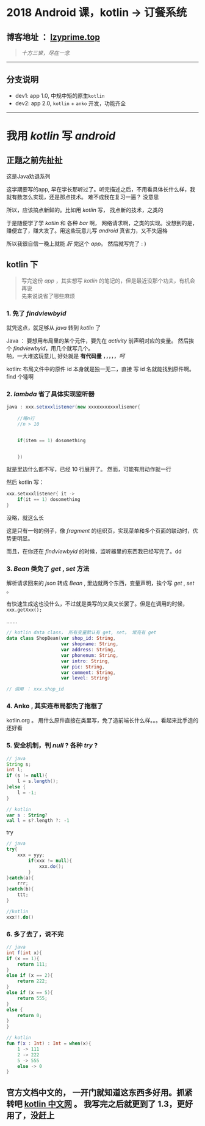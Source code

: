 # 2018 Android 课，kotlin -> 订餐系统

## 博客地址 ： [lzyprime.top](https://lzyprime.top)

> *十方三世，尽在一念*

---

## 分支说明

- dev1: app 1.0, 中规中矩的原生`kotlin`
- dev2: app 2.0, `kotlin` + `anko` 开发，功能齐全

---

# 我用 $kotlin$ 写 $android$

## 正题之前先扯扯

这是Java劝退系列

这学期要写的app, 早在学长那听过了。听完描述之后，不用看具体长什么样，我就有数怎么实现，还是那点技术。 难不成我在复习一遍？ 没意思

所以，应该搞点新鲜的。比如用 $kotlin$ 写， 找点新的技术，之类的

于是随便学了学 $kotlin$ 和 各种 $bar$ 啊， 网络请求啊，之类的实现。没想到的是，赚便宜了，赚大发了。用这些玩意儿写 $android$ 真省力，又不失逼格

所以我很自信一晚上就能 $肝$ 完这个 $app$。 然后就写完了 : )

## kotlin 下

> 写完这份 $app$ ，其实想写 $kotlin$ 的笔记的，但是最近没那个功夫，有机会再说  
> 先来说说省了哪些麻烦

### 1. 免了 $findviewbyid$

就凭这点，就足够从 $java$ 转到 $kotlin$ 了

Java ： 要想用布局里的某个元件，要先在 $activity$ 前声明对应的变量。 然后挨个 $findviewbyid$，用几个就写几个。  
啪，一大堆这玩意儿,  好处就是 **有代码量**  ，，，，，*呵*

kotlin: 布局文件中的原件 id 本身就是独一无二，直接 写 id 名就能找到原件啊。 find 个锤啊

### 2. $lambda$ 省了具体实现监听器

```java
java : xxx.setxxxlistener(new xxxxxxxxxxxlisener{ 
    
    //略n行
    //n > 10


    if(item == 1) dosomething


    })  
```

就是里边什么都不写，已经 10 行展开了。 然而，可能有用动作就一行

然后 kotlin 写：

```kotlin
xxx.setxxxlistener{ it ->
    if(it == 1) dosomething
}
```

没略，就这么长

这是只有一句的例子，像 $fragment$ 的组织页，实现菜单和多个页面的联动时，优势更明显。

而且，在你还在 $findviewbyid$ 的时候，监听器里的东西我已经写完了。dd

### 3. $Bean$ 类免了 $get$ , $set$ 方法

解析请求回来的 $json$ 转成 $Bean$ , 里边就两个东西，变量声明，挨个写 $get$ , $set$ 。 

有快速生成这也没什么，不过就是类写的又臭又长罢了。但是在调用的时候，`xxx.getXxx();`

.......

```kotlin
// kotlin data class， 所有变量默认有 get, set。 常亮有 get
data class ShopBean(var shop_id: String,
                    var shopname: String,
                    var address: String,
                    var phonenum: String,
                    var intro: String,
                    var pic: String,
                    var comment: String,
                    var level: String)

// 调用 ： xxx.shop_id
```

### 4. Anko , 其实连布局都免了拖框了

kotlin.org 。 用什么原件直接在类里写，免了造前端长什么样。。。看起来比手造的还好看

### 5. 安全机制，判 $null$ ? 各种 $try$ ?

```java
// java
String s;
int l;
if (s != null){
    l = s.length();
}else {
    l = -1;
}
```

```kotlin
// kotlin
var s : String?
val l = s?.length ?: -1
```

try

```java
// java
try{
    xxx = yyy;
        if(xxx != null){
            xxx.do();
        }
}catch(a){
    rrr;
}catch(b){
    ttt;
}
```

```kotlin
//kotlin
xxx!!.do()
```

### 6. 多了去了，说不完

```java
// java
int f(int x){
if (x == 1){
    return 111;
} 
else if (x == 2){
    return 222;
}
else if (x == 5){
    return 555;
}
else {
    return 0;
}
}
```

```kotlin
// kotlin
fun f(x : Int) : Int = when(x){
    1 -> 111
    2 -> 222
    5 -> 555
    else -> 0
}
```

## 官方文档中文的， 一开门就知道这东西多好用。抓紧转吧  [kotlin 中文网](https://www.kotlincn.net/) 。 我写完之后就更到了 1.3，更好用了，没赶上
